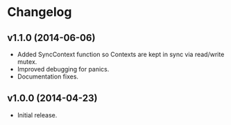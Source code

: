 # Changelog

## v1.1.0 (2014-06-06)

* Added SyncContext function so Contexts are kept in sync via read/write mutex.
* Improved debugging for panics.
* Documentation fixes.

## v1.0.0 (2014-04-23)

* Initial release.